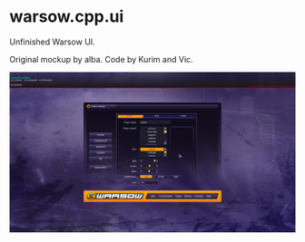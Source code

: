 # warsow.cpp.ui

Unfinished Warsow UI.

Original mockup by alba. Code by Kurim and Vic.

![Alt text](/SCREENSHOT.jpg?raw=true "Screenshot")
